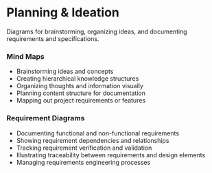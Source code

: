 # Planning & Ideation

Diagrams for brainstorming, organizing ideas, and documenting requirements and specifications.

### Mind Maps

- Brainstorming ideas and concepts
- Creating hierarchical knowledge structures
- Organizing thoughts and information visually
- Planning content structure for documentation
- Mapping out project requirements or features

### Requirement Diagrams

- Documenting functional and non-functional requirements
- Showing requirement dependencies and relationships
- Tracking requirement verification and validation
- Illustrating traceability between requirements and design elements
- Managing requirements engineering processes

